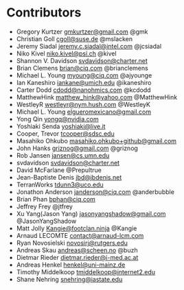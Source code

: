 # Contributors

* Gregory Kurtzer <gmkurtzer@gmail.com> @gmk
* Christian Goll <cgoll@suse.de> @mslacken
* Jeremy Siadal <jeremy.c.siadal@intel.com> @jcsiadal
* Niko Kivel <niko.kivel@psi.ch> @kivel
* Shannon V. Davidson <svdavidson@charter.net>
* Brian Clemens <brian@ciq.com> @brianclemens
* Michael L. Young <myoung@ciq.com> @ajyounge
* Ian Kaneshiro <iankane@umich.edu> @ikaneshiro
* Carter Dodd <cdodd@nanohmics.com> @kcdodd
* MatthewHink <matthew_hink@yahoo.com> @MatthewHink
* WestleyR <westleyr@nym.hush.com> @WestleyK
* Michael L. Young <elgueromexicano@gmail.com>
* Yong Qin <yongq@nvidia.com>
* Yoshiaki Senda <yoshiaki@live.it>
* Cooper, Trevor <tcooper@sdsc.edu>
* Masahiko Ohkubo <masahiko.ohkubo+github@gmail.com>
* John Hanks <griznog@gmail.com> @griznog
* Rob Jansen <jansen@cs.umn.edu>
* svdavidson <svdavidson@charter.net>
* David McFarlane @Prepultrue
* Jean-Baptiste Denis <jbd@jbdenis.net>
* TerranWorks <tdunn3@uco.edu>
* Jonathon Anderson <janderson@ciq.com> @anderbubble
* Brian Phan <bphan@ciq.com>
* Jeffrey Frey @jtfrey
* Xu Yang(Jason Yang) <jasonyangshadow@gmail.com> @JasonYangShadow
* Matt Jolly <Kangie@footclan.ninja> @Kangie
* Arnaud LECOMTE <contact@arnaud-lcm.com>
* Ryan Novosielski <novosirj@rutgers.edu>
* Andreas Skau <andreas@scheen.no> @buzh
* Dietmar Rieder <dietmar.rieder@i-med.ac.at>
* Andreas Henkel <henkel@uni-mainz.de>
* Timothy Middelkoop <tmiddelkoop@internet2.edu>
* Shane Nehring <snehring@iastate.edu>
